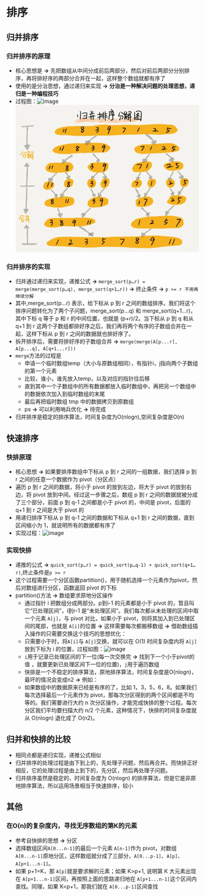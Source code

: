 # 排序
## 归并排序
### 归并排序的原理
- 核心思想是 **->** 先把数组从中间分成前后两部分，然后对前后两部分分别排序，再将排好序的两部分合并在一起，这样整个数组就都有序了
- 使用的是分治思想，通过递归来实现 **->** **分治是一种解决问题的处理思想，递归是一种编程技巧**
- 过程图：![image](https://cdn.jsdelivr.net/gh/glows777/image-hosting@main/杂图/image.42l3gfoun0o0.webp) ![image](https://raw.githubusercontent.com/glows777/image-hosting/main/杂图/image.42l3gfoun0o0.webp) 
### 归并排序的实现
- 归并通过递归来实现，递推公式 **->** `merge_sort(p…r) = merge(merge_sort(p…q), merge_sort(q+1…r))` **->** 终止条件 **->** `p >= r 不用再继续分解`
- 其中,merge_sort(p…r) 表示，给下标从 p 到 r 之间的数组排序。我们将这个排序问题转化为了两个子问题，merge_sort(p…q) 和 merge_sort(q+1…r)，其中下标 q 等于 p 和 r 的中间位置，也就是 (p+r)/2。当下标从 p 到 q 和从 q+1 到 r 这两个子数组都排好序之后，我们再将两个有序的子数组合并在一起，这样下标从 p 到 r 之间的数据就也排好序了。
- 拆开排序后，需要将排好序的子数组合并 **->** `merge(merge(A[p...r], A[p...q], A[q+1...r]))`
- `merge`方法的过程是
	- 申请一个临时数组temp（大小与原数组相同），有指针i，j指向两个子数组的第一个元素
	- 比较，谁小，谁先放入temp，以及对应的指针往后移
	- 直到其中一个子数组中的所有数据都放入临时数组中，再把另一个数组中的数据依次加入到临时数组的末尾
	- 最后再把临时数组 tmp 中的数据拷贝到原数组
	- ps **->** 可以利用哨兵优化 **->** 待完成
- 归并排序是稳定的排序算法，时间复杂度为O(nlogn),空间复杂度是O(n)
## 快速排序
### 快排原理
- 核心思想 **->** 如果要排序数组中下标从 p 到 r 之间的一组数据，我们选择 p 到 r 之间的任意一个数据作为 pivot（分区点）
- 遍历 p 到 r 之间的数据，将小于 pivot 的放到左边，将大于 pivot 的放到右边，将 pivot 放到中间。经过这一步骤之后，数组 p 到 r 之间的数据就被分成了三个部分，前面 p 到 q-1 之间都是小于 pivot 的，中间是 pivot，后面的 q+1 到 r 之间是大于 pivot 的
- 用递归排序下标从 p 到 q-1 之间的数据和下标从 q+1 到 r 之间的数据，直到区间缩小为 1，就说明所有的数据都有序了
- 实现过程：![image](https://cdn.jsdelivr.net/gh/glows777/image-hosting@main/杂图/image.5n5tntuty300.webp) 
### 实现快排
- 递推的公式 **->** `quick_sort(p…r) = quick_sort(p…q-1) + quick_sort(q+1… r)`,终止条件是`p >= r`
- 这个过程需要一个分区函数partition()，用于随机选择一个元素作为pivot，然后对数组进行分区，函数返回 pivot 的下标
- partition()方法 **->** 数组要求原地分区操作
	- 通过指针 i 把数组分成两部分。p到i-1 的元素都是小于 pivot 的，暂且叫它“已处理区间”，i到r-1 是“未处理区间”。我们每次都从未处理的区间中取一个元素 `A[j]`，与 pivot 对比，如果小于 pivot，则将其加入到已处理区间的尾部，也就是 `A[i]`的位置 **->** 这样需要每次都搬移数组 **->** 借助数组插入操作的只需要交换这个技巧的思想优化：
	- 只需要小于时，将`A[i]`与 `A[j]`交换，就可以在 O(1) 时间复杂度内将 `A[j]`放到下标为 i 的位置，过程如图：![image](https://cdn.jsdelivr.net/gh/glows777/image-hosting@main/杂图/image.3ks6z6jr0ti0.webp) 
	- `i`用于记录已处理区间的下一位(每一次交换完 **->** 找到下一个小于pivot的值  ，就要更新已处理区间下一位的位置)，`j`用于遍历数组
	- 快排是一个不稳定的排序算法，原地排序算法，时间复杂度是O(nlogn)，最坏的情况会变成n2 **->** 例如：
	- 如果数组中的数据原来已经是有序的了，比如 1，3，5，6，8。如果我们每次选择最后一个元素作为 pivot，那每次分区得到的两个区间都是不均等的。我们需要进行大约 n 次分区操作，才能完成快排的整个过程。每次分区我们平均要扫描大约 n/2 个元素，这种情况下，快排的时间复杂度就从 O(nlogn) 退化成了 O(n2)。
## 归并和快排的比较
- 相同点都是递归实现，递推公式相似
- 归并排序的处理过程是由下到上的，先处理子问题，然后再合并。而快排正好相反，它的处理过程是由上到下的，先分区，然后再处理子问题。
- 归并排序虽然是稳定的、时间复杂度为 O(nlogn) 的排序算法，但是它是非原地排序算法，所以运用场景相当于快速排序，较小
## 其他
### 在O(n)的复杂度内，寻找无序数组的第K的元素
- 参考自快排的思想 **->** 分区
- 选择数组区间`A[0...n-1]`的最后一个元素 `A[n-1]`作为 pivot，对数组 `A[0...n-1]`原地分区，这样数组就分成了三部分，`A[0...p-1]`、`A[p]`、`A[p+1...n-1]`。
- 如果 p+1=K，那 `A[p]`就是要求解的元素；如果 K>p+1, 说明第 K 大元素出现在 `A[p+1...n-1]`区间，再按照上面的思路递归地在 `A[p+1...n-1]`这个区间内查找。同理，如果 K<p+1，那我们就在 `A[0...p-1]`区间查找

